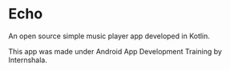 # Echo
An open source simple music player app developed in Kotlin.

This app was made under Android App Development Training by Internshala.
